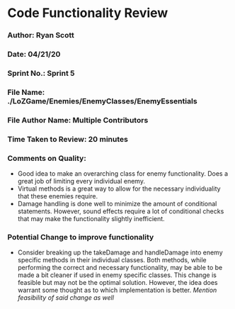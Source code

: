 # Code Functionality Review

### Author: Ryan Scott

### Date: 04/21/20

### Sprint No.: Sprint 5

### File Name: ./LoZGame/Enemies/EnemyClasses/EnemyEssentials

### File Author Name: Multiple Contributors

### Time Taken to Review: 20 minutes

### Comments on Quality:
- Good idea to make an overarching class for enemy functionality. Does a great job of limiting every individual enemy.
- Virtual methods is a great way to allow for the necessary individuality that these enemies require.
- Damage handling is done well to minimize the amount of conditional statements. However, sound effects require a lot of conditional checks that may make the functionality slightly inefficient.

### Potential Change to improve functionality
- Consider breaking up the takeDamage and handleDamage into enemy specific methods in their individual classes. Both methods, while performing the correct and necessary functionality, may be able to be made a bit cleaner if used in enemy specific classes.
 This change is feasible but may not be the optimal solution. However, the idea does warrant some thought as to which implementation is better.
_Mention feasibility of said change as well_
